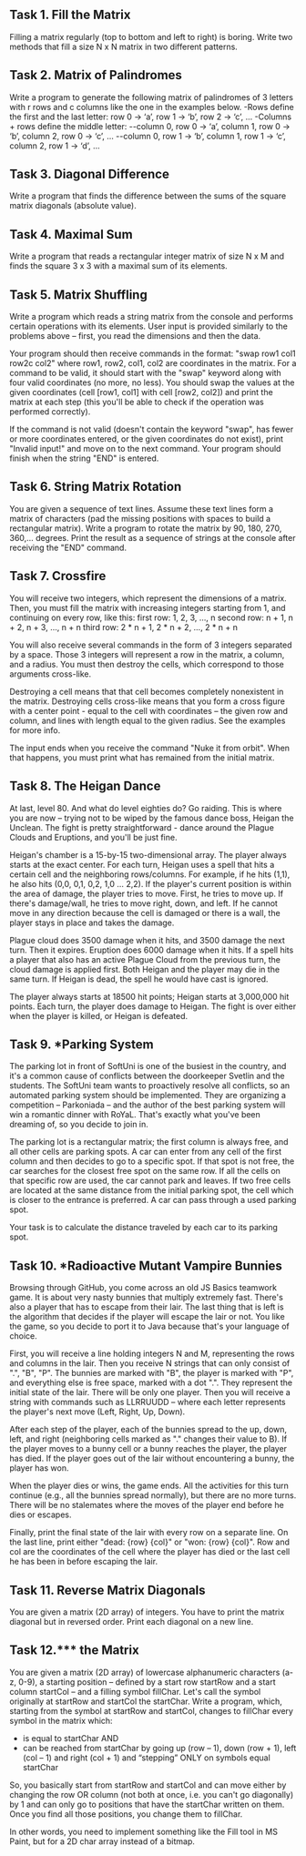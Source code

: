 ## Task 1. Fill the Matrix

Filling a matrix regularly (top to bottom and left to right) is boring. Write two methods that fill a size N x N matrix in two different patterns.



## Task 2. Matrix of Palindromes

Write a program to generate the following matrix of palindromes of 3 letters with r rows and c columns like the one in the examples below.
-Rows define the first and the last letter: row 0 -> ‘a’, row 1 -> ‘b’, row 2 -> ‘c’, …
-Columns + rows define the middle letter:
  --column 0, row 0 -> ‘a’, column 1, row 0 -> ‘b’, column 2, row 0 -> ‘c’, …
  --column 0, row 1 -> ‘b’, column 1, row 1 -> ‘c’, column 2, row 1 -> ‘d’, …



## Task 3. Diagonal Difference

Write a program that finds the difference between the sums of the square matrix diagonals (absolute value).



## Task 4. Maximal Sum

Write a program that reads a rectangular integer matrix of size N x M and finds the square 3 x 3 with a maximal sum of its elements.



## Task 5. Matrix Shuffling

Write a program which reads a string matrix from the console and performs certain operations with its elements. User input is provided similarly to the problems above – first, you read the dimensions and then the data.

Your program should then receive commands in the format: "swap row1 col1 row2c col2" where row1, row2, col1, col2 are coordinates in the matrix. For a command to be valid, it should start with the "swap" keyword along with four valid coordinates (no more, no less). You should swap the values at the given coordinates (cell [row1, col1] with cell [row2, col2]) and print the matrix at each step (this you'll be able to check if the operation was performed correctly).

If the command is not valid (doesn't contain the keyword "swap", has fewer or more coordinates entered, or the given coordinates do not exist), print "Invalid input!" and move on to the next command. Your program should finish when the string "END" is entered.



## Task 6. String Matrix Rotation

You are given a sequence of text lines. Assume these text lines form a matrix of characters (pad the missing positions with spaces to build a rectangular matrix). Write a program to rotate the matrix by 90, 180, 270, 360,… degrees. Print the result as a sequence of strings at the console after receiving the "END" command.



## Task 7. Crossfire

You will receive two integers, which represent the dimensions of a matrix. Then, you must fill the matrix with increasing integers starting from 1, and continuing on every row, like this: first row: 1, 2, 3, …, n second row: n + 1, n + 2, n + 3, …, n + n third row: 2 * n + 1, 2 * n + 2, …, 2 * n + n

You will also receive several commands in the form of 3 integers separated by a space. Those 3 integers will represent a row in the matrix, a column, and a radius. You must then destroy the cells, which correspond to those arguments cross-like.

Destroying a cell means that that cell becomes completely nonexistent in the matrix. Destroying cells cross-like means that you form a cross figure with a center point - equal to the cell with coordinates – the given row and column, and lines with length equal to the given radius. See the examples for more info.

The input ends when you receive the command "Nuke it from orbit". When that happens, you must print what has remained from the initial matrix.



## Task 8. The Heigan Dance

At last, level 80. And what do level eighties do? Go raiding. This is where you are now – trying not to be wiped by the famous dance boss, Heigan the Unclean. The fight is pretty straightforward - dance around the Plague Clouds and Eruptions, and you'll be just fine.

Heigan's chamber is a 15-by-15 two-dimensional array. The player always starts at the exact center. For each turn, Heigan uses a spell that hits a certain cell and the neighboring rows/columns. For example, if he hits (1,1), he also hits (0,0, 0,1, 0,2, 1,0 … 2,2). If the player's current position is within the area of damage, the player tries to move. First, he tries to move up. If there's damage/wall, he tries to move right, down, and left. If he cannot move in any direction because the cell is damaged or there is a wall, the player stays in place and takes the damage.

Plague cloud does 3500 damage when it hits, and 3500 damage the next turn. Then it expires. Eruption does 6000 damage when it hits. If a spell hits a player that also has an active Plague Cloud from the previous turn, the cloud damage is applied first. Both Heigan and the player may die in the same turn. If Heigan is dead, the spell he would have cast is ignored.

The player always starts at 18500 hit points; Heigan starts at 3,000,000 hit points. Each turn, the player does damage to Heigan. The fight is over either when the player is killed, or Heigan is defeated.



## Task 9. *Parking System

The parking lot in front of SoftUni is one of the busiest in the country, and it's a common cause of conflicts between the doorkeeper Svetlin and the students. The SoftUni team wants to proactively resolve all conflicts, so an automated parking system should be implemented. They are organizing a competition – Parkoniada – and the author of the best parking system will win a romantic dinner with RoYaL. That's exactly what you've been dreaming of, so you decide to join in.

The parking lot is a rectangular matrix; the first column is always free, and all other cells are parking spots. A car can enter from any cell of the first column and then decides to go to a specific spot. If that spot is not free, the car searches for the closest free spot on the same row. If all the cells on that specific row are used, the car cannot park and leaves. If two free cells are located at the same distance from the initial parking spot, the cell which is closer to the entrance is preferred. A car can pass through a used parking spot.

Your task is to calculate the distance traveled by each car to its parking spot.




## Task 10. *Radioactive Mutant Vampire Bunnies

Browsing through GitHub, you come across an old JS Basics teamwork game. It is about very nasty bunnies that multiply extremely fast. There's also a player that has to escape from their lair. The last thing that is left is the algorithm that decides if the player will escape the lair or not. You like the game, so you decide to port it to Java because that's your language of choice.

First, you will receive a line holding integers N and M, representing the rows and columns in the lair. Then you receive N strings that can only consist of ".", "B", "P". The bunnies are marked with "B", the player is marked with "P", and everything else is free space, marked with a dot ".". They represent the initial state of the lair. There will be only one player. Then you will receive a string with commands such as LLRRUUDD – where each letter represents the player's next move (Left, Right, Up, Down).

After each step of the player, each of the bunnies spread to the up, down, left, and right (neighboring cells marked as "." changes their value to B). If the player moves to a bunny cell or a bunny reaches the player, the player has died. If the player goes out of the lair without encountering a bunny, the player has won.

When the player dies or wins, the game ends. All the activities for this turn continue (e.g., all the bunnies spread normally), but there are no more turns. There will be no stalemates where the moves of the player end before he dies or escapes.

Finally, print the final state of the lair with every row on a separate line. On the last line, print either "dead: {row} {col}" or "won: {row} {col}". Row and col are the coordinates of the cell where the player has died or the last cell he has been in before escaping the lair.



## Task 11. Reverse Matrix Diagonals

You are given a matrix (2D array) of integers. You have to print the matrix diagonal but in reversed order. Print each diagonal on a new line.



## Task 12.*** the Matrix

You are given a matrix (2D array) of lowercase alphanumeric characters (a-z, 0-9), a starting position – defined by a start row startRow and a start column startCol – and a filling symbol fillChar. Let's call the symbol originally at startRow and startCol the startChar. Write a program, which, starting from the symbol at startRow and startCol, changes to fillChar every symbol in the matrix which:
- is equal to startChar AND
- can be reached from startChar by going up (row – 1), down (row + 1), left (col – 1) and right (col + 1) and “stepping” ONLY on symbols equal startChar

So, you basically start from startRow and startCol and can move either by changing the row OR column (not both at once, i.e. you can't go diagonally) by 1 and can only go to positions that have the startChar written on them. Once you find all those positions, you change them to fillChar.

In other words, you need to implement something like the Fill tool in MS Paint, but for a 2D char array instead of a bitmap.